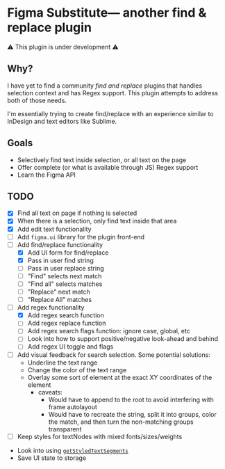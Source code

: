 # Figma Substitute— another find & replace plugin

:warning: This plugin is under development :warning:

## Why?

I have yet to find a community _find and replace_ plugins that handles selection context and has Regex support. This plugin attempts to address both of those needs.

I'm essentially trying to create find/replace with an experience similar to InDesign and text editors like Sublime.

## Goals

- Selectively find text inside selection, or all text on the page
- Offer complete (or what is available through JS) Regex support
- Learn the Figma API

## TODO

- [x] Find all text on page if nothing is selected
- [x] When there is a selection, only find text inside that area
- [x] Add edit text functionality
- [ ] Add `figma.ui` library for the plugin front-end
- [ ] Add find/replace functionality
  - [x] Add UI form for find/replace
  - [x] Pass in user find string
  - [ ] Pass in user replace string
  - [ ] "Find" selects next match
  - [ ] "Find all" selects matches
  - [ ] "Replace" next match
  - [ ] "Replace All" matches
- [ ] Add regex functionality
  - [x] Add regex search function
  - [ ] Add regex replace function
  - [ ] Add regex search flags function: ignore case, global, etc
  - [ ] Look into how to support positive/negative look-ahead and behind
  - [ ] Add regex UI toggle and flags
- [ ] Add visual feedback for search selection. Some potential solutions:
  - Underline the text range
  - Change the color of the text range
  - Overlay some sort of element at the exact XY coordinates of the element
    - caveats:
      - Would have to append to the root to avoid interfering with frame autolayout
      - Would have to recreate the string, split it into groups, color the match, and then turn the non-matching groups transparent
- [ ] Keep styles for textNodes with mixed fonts/sizes/weights
- Look into using [`getStyledTextSegments`](https://www.figma.com/plugin-docs/api/properties/TextNode-getstyledtextsegments/)
- Save UI state to storage
